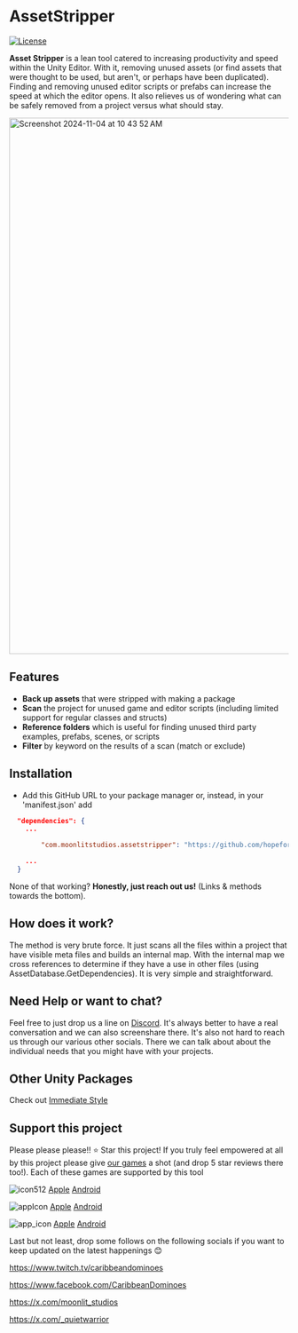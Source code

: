 # AssetStripper 
[![License](https://img.shields.io/badge/license-MIT-green)](https://github.com/hopeforsenegal/immediatestyle/blob/master/LICENSE.md)

**Asset Stripper** is a lean tool catered to increasing productivity and speed within the Unity Editor. With it, removing unused assets (or find assets that were thought to be used, but aren't, or perhaps have been duplicated). Finding and removing unused editor scripts or prefabs can increase the speed at which the editor opens. It also relieves us of wondering what can be safely removed from a project versus what should stay.

<img width="966" alt="Screenshot 2024-11-04 at 10 43 52 AM" src="https://github.com/user-attachments/assets/881b0646-ea44-4f3d-a340-fca2e9a94f65">


## Features

* **Back up assets** that were stripped with making a package
* **Scan** the project for unused game and editor scripts (including limited support for regular classes and structs)
* **Reference folders** which is useful for finding unused third party examples, prefabs, scenes, or scripts
* **Filter** by keyword on the results of a scan (match or exclude)

## Installation

- Add this GitHub URL to your package manager or, instead, in your 'manifest.json' add
```json
  "dependencies": {
	...

    	"com.moonlitstudios.assetstripper": "https://github.com/hopeforsenegal/com.moonlitstudios.assetstripper.git",

	...
  }
```

None of that working? **Honestly, just reach out us!** (Links & methods towards the bottom).


## How does it work?
The method is very brute force. It just scans all the files within a project that have visible meta files and builds an internal map. With the internal map we cross references to determine if they have a use in other files (using AssetDatabase.GetDependencies). 
It is very simple and straightforward.

## Need Help or want to chat?
Feel free to just drop us a line on [Discord](https://discord.gg/8y87EEaftE). It's always better to have a real conversation and we can also screenshare there. It's also not hard to reach us through our various other socials. There we can talk about about the individual needs that you might have with your projects.

## Other Unity Packages
Check out [Immediate Style](https://github.com/hopeforsenegal/com.moonlitstudios.immediatestyle)

## Support this project 
Please please please!! ⭐ Star this project! If you truly feel empowered at all by this project please give [our games](https://linktr.ee/moonlit_games) a shot (and drop 5 star reviews there too!). Each of these games are supported by this tool 

![icon512](https://github.com/user-attachments/assets/85141dc9-110e-4a8d-b684-6c9a686c278b)
[Apple](https://apps.apple.com/us/app/caribbean-dominoes/id1588590418)
[Android](https://play.google.com/store/apps/details?id=com.MoonlitStudios.CaribbeanDominoes)

![appIcon](https://github.com/user-attachments/assets/4266f475-ac9b-4176-9f97-985b8e1025ce)
[Apple](https://apps.apple.com/us/app/solitaire-islands/id6478837950)
[Android](https://play.google.com/store/apps/details?id=com.MoonlitStudios.SolitaireIslands)

![app_icon](https://github.com/user-attachments/assets/13ba91c7-53b4-4469-bdd0-9f0598048a28)
[Apple](https://apps.apple.com/us/app/ludi-classic/id1536964897)
[Android](https://play.google.com/store/apps/details?id=com.MoonlitStudios.Ludi)


Last but not least, drop some follows on the following socials if you want to keep updated on the latest happenings 😊

https://www.twitch.tv/caribbeandominoes

https://www.facebook.com/CaribbeanDominoes

https://x.com/moonlit_studios

https://x.com/_quietwarrior
